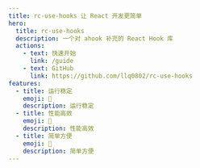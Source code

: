 ```yaml
---
title: rc-use-hooks 让 React 开发更简单
hero:
  title: rc-use-hooks
  description: 一个对 ahook 补充的 React Hook 库
  actions:
    - text: 快速开始
      link: /guide
    - text: GitHub
      link: https://github.com/llq0802/rc-use-hooks
features:
  - title: 运行稳定
    emoji: 💎
    description: 运行稳定
  - title: 性能高效
    emoji: 🌈
    description: 性能高效
  - title: 简单方便
    emoji: 🚀
    description: 简单方便
---
```

